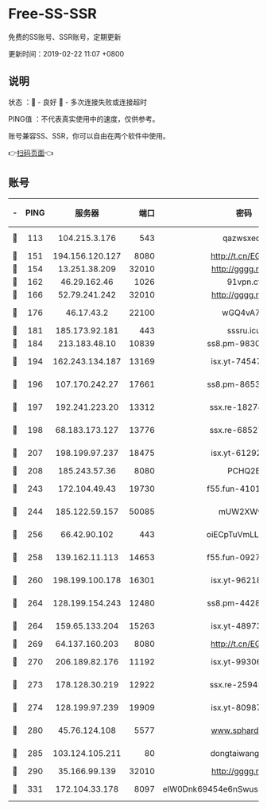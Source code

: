 # Free-SS-SSR

免费的SS账号、SSR账号，定期更新

更新时间：2019-02-22 11:07 +0800

## 说明

状态     ：🙂 - 良好 🙁 - 多次连接失败或连接超时

PING值   ：不代表真实使用中的速度，仅供参考。

账号兼容SS、SSR，你可以自由在两个软件中使用。

👉[扫码页面](https://liesauer.github.io/free-ss-ssr.github.io/)👈

## 账号

|-|PING|服务器|端口|密码|加密方式|区域|
|:----:|:----:|:-----:|-----:|:----:|:----:|:----:|
|🙂|113|104.215.3.176|543|qazwsxedc|aes-256-gcm|JP|
|🙂|151|194.156.120.127|8080|http://t.cn/EGJIyrl|rc4-md5|RU|
|🙂|154|13.251.38.209|32010|http://gggg.rocks|chacha20|SG|
|🙂|162|46.29.162.46|1026|91vpn.cf|rc4-md5|RU|
|🙂|166|52.79.241.242|32010|http://gggg.rocks|chacha20|KR|
|🙂|176|46.17.43.2|22100|wGQ4vA7D|aes-256-gcm|RU|
|🙂|181|185.173.92.181|443|sssru.icu|rc4-md5|RU|
|🙂|184|213.183.48.10|10839|ss8.pm-98303059|rc4-md5|RU|
|🙂|194|162.243.134.187|13169|isx.yt-74547415|aes-256-cfb|US|
|🙂|196|107.170.242.27|17661|ss8.pm-86538051|aes-256-cfb|US|
|🙂|197|192.241.223.20|13312|ssx.re-18274414|aes-256-cfb|US|
|🙂|198|68.183.173.127|13776|ssx.re-68527006|aes-256-cfb|US|
|🙂|207|198.199.97.237|18475|isx.yt-61292258|aes-256-cfb|US|
|🙂|208|185.243.57.36|8080|PCHQ2E|rc4-md5|US|
|🙂|243|172.104.49.43|19730|f55.fun-41013313|aes-256-cfb|SG|
|🙂|244|185.122.59.157|50085|mUW2XWw8|aes-256-cfb|GB|
|🙂|256|66.42.90.102|443|oiECpTuVmLLxk4Ts|aes-256-cfb|US|
|🙂|258|139.162.11.113|14653|f55.fun-09274804|aes-256-cfb|SG|
|🙂|260|198.199.100.178|16301|isx.yt-96218342|aes-256-cfb|US|
|🙂|264|128.199.154.243|12480|ss8.pm-44282057|aes-256-cfb|SG|
|🙂|264|159.65.133.204|15263|isx.yt-48973612|aes-256-cfb|SG|
|🙂|269|64.137.160.203|8080|http://t.cn/EGJIyrl|rc4-md5|CA|
|🙂|270|206.189.82.176|11192|isx.yt-99306454|aes-256-cfb|SG|
|🙂|273|178.128.30.219|12922|ssx.re-25945990|aes-256-cfb|SG|
|🙂|274|128.199.97.239|19909|isx.yt-80987070|aes-256-cfb|SG|
|🙂|280|45.76.124.108|5577|www.sphard.com|aes-256-cfb|AU|
|🙂|285|103.124.105.211|80|dongtaiwang.com|aes-256-cfb|US|
|🙂|290|35.166.99.139|32010|http://gggg.rocks|chacha20|US|
|🙂|331|172.104.33.178|8097|eIW0Dnk69454e6nSwuspv9DmS201tQ0D|aes-256-cfb|SG|
